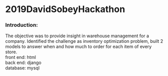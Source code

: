 # 2019DavidSobeyHackathon

<h3>Introduction:</h3>
The objective was to provide insight in warehouse management for a company. Identified the challenge as inventory optimization problem, built 2 models to answer when and how much to order for each item of every store.<br> 
front end: html<br>
back end: django<br>
database: mysql<br>

